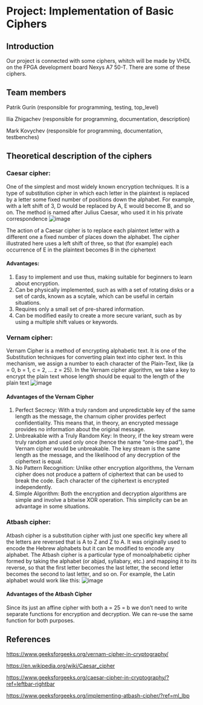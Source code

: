 # Project: Implementation of Basic Ciphers
## Introduction
Our project is connected with some ciphers, whitch will be made by VHDL on the FPGA development board Nexys A7 50-T. There are some of these ciphers.
## Team members
Patrik Gurín (responsible for programming, testing, top_level)

Ilia Zhigachev (responsible for programming, documentation, description)

Mark Kovychev (responsible for programming, documentation, testbenches)
## Theoretical description of the ciphers
### Caesar cipher:
One of the simplest and most widely known encryption techniques. It is a type of substitution cipher in which each letter in the plaintext is replaced by a letter some fixed number of positions down the alphabet. For example, with a left shift of 3, D would be replaced by A, E would become B, and so on. The method is named after Julius Caesar, who used it in his private correspondence
![image](https://github.com/VelkyGecko/Project-DE1---Implementation-of-Basic-Ciphers/assets/166106704/0cc52307-89f1-4d31-8ca5-049b01b322b7)

The action of a Caesar cipher is to replace each plaintext letter with a different one a fixed number of places down the alphabet. The cipher illustrated here uses a left shift of three, so that (for example) each occurrence of E in the plaintext becomes B in the ciphertext

#### Advantages:
1) Easy to implement and use thus, making suitable for beginners to learn about encryption.
2) Can be physically implemented, such as with a set of rotating disks or a set of cards, known as a scytale, which can be useful in certain situations.
3) Requires only a small set of pre-shared information.
4) Can be modified easily to create a more secure variant, such as by using a multiple shift values or keywords.
### Vernam cipher:
Vernam Cipher is a method of encrypting alphabetic text. It is one of the Substitution techniques for converting plain text into cipher text. In this mechanism, we assign a number to each character of the Plain-Text, like (a = 0, b = 1, c = 2, … z = 25). 
In the Vernam cipher algorithm, we take a key to encrypt the plain text whose length should be equal to the length of the plain text
![image](https://github.com/VelkyGecko/Project-DE1---Implementation-of-Basic-Ciphers/assets/166106704/07c62c7f-57b8-4623-8952-116597dcf4e8)

#### Advantages of the Vernam Cipher
1) Perfect Secrecy: With a truly random and unpredictable key of the same length as the message, the charnum cipher provides perfect confidentiality. This means that, in theory, an encrypted message provides no information about the original message.
2) Unbreakable with a Truly Random Key: In theory, if the key stream were truly random and used only once (hence the name “one-time pad”), the Vernam cipher would be unbreakable. The key stream is the same length as the message, and the likelihood of any decryption of the ciphertext is equal.
3) No Pattern Recognition: Unlike other encryption algorithms, the Vernam cipher does not produce a pattern of ciphertext that can be used to break the code. Each character of the ciphertext is encrypted independently.
4) Simple Algorithm: Both the encryption and decryption algorithms are simple and involve a bitwise XOR operation. This simplicity can be an advantage in some situations.

### Atbash cipher:
Atbash cipher is a substitution cipher with just one specific key where all the letters are reversed that is A to Z and Z to A. It was originally used to encode the Hebrew alphabets but it can be modified to encode any alphabet. The Atbash cipher is a particular type of monoalphabetic cipher formed by taking the alphabet (or abjad, syllabary, etc.) and mapping it to its reverse, so that the first letter becomes the last letter, the second letter becomes the second to last letter, and so on. For example, the Latin alphabet would work like this:
![image](https://github.com/VelkyGecko/Project-DE1---Implementation-of-Basic-Ciphers/assets/166106704/b06f91f6-b220-42f6-8107-bbd30441a262)

#### Advantages of the Atbash Cipher
Since its just an affine cipher with both a = 25 = b we don’t need to write separate functions for encryption and decryption. We can re-use the same function for both purposes. 









## References 
https://www.geeksforgeeks.org/vernam-cipher-in-cryptography/

https://en.wikipedia.org/wiki/Caesar_cipher

https://www.geeksforgeeks.org/caesar-cipher-in-cryptography/?ref=leftbar-rightbar

https://www.geeksforgeeks.org/implementing-atbash-cipher/?ref=ml_lbp




